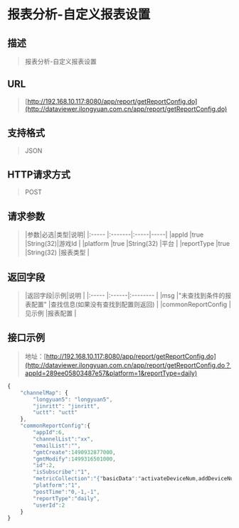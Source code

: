 # 报表分析-自定义报表设置

## 描述
> 报表分析-自定义报表设置


## URL
> [http://192.168.10.117:8080/app/report/getReportConfig.do](http://dataviewer.ilongyuan.com.cn/app/report/getReportConfig.do)

## 支持格式
> JSON

## HTTP请求方式
> POST

## 请求参数
> |参数|必选|类型|说明|
|:-----  |:-------|:-----|-----|
|appId    |true    |String(32)|游戏Id |
|platform    |true    |String(32)   |平台 |
|reportType    |true    |String(32)   |报表类型 |

## 返回字段
> |返回字段|示例|说明            |
|:-----   |:------|:--------    |
|msg |"未查找到条件的报表配置" |查找信息(如果没有查找到配置则返回)  |
|commonReportConfig |见示例 |报表配置  |

## 接口示例
> 地址：[http://192.168.10.117:8080/app/report/getReportConfig.do](http://dataviewer.ilongyuan.com.cn/app/report/getReportConfig.do？appId=289ee05803487e57&platform=1&reportType=daily)
``` javascript
{
    "channelMap": {
        "longyuan5": "longyuan5",
        "jinritt": "jinritt",
        "uctt": "uctt"
    },
    "commonReportConfig":{
        "appId":6,
        "channelList":"xx",
        "emailList":"",
        "gmtCreate":1490932877000,
        "gmtModify":1499316501000,
        "id":2,
        "isSubscribe":"1",
        "metricCollection":"{"basicData":"activateDeviceNum,addDeviceNum,addUserNum,userRegisterRatio,activeUserNum,acu,pcu,userPlayNum,avgPlayTime,avgPlayNum,deviceRetention1Num,deviceRetention3Num,deviceRetention7Num,addUserRetention1Num,addUserRetention3Num,addUserRetention7Num,activeUserRetention1Num,activeUserRetention3Num,activeUserRetention7Num","payData":"income,payAddUserNum,payUserNum,payRatio,addArpu,activeArpu,addArppu,activeArppu","accumulateData":"totalActivateDeviceNum,totalAddUserNum,totalPayUserNum,totalPayRation,totalIncome,totalArpu,totalArppu","channelData":"activateDeviceNum,addUserNum,activeUserNum,income,payNum,payUserNum,arpu,arppu,addArpu"}",
        "platform":"1",
        "postTime":"0,-1,-1",
        "reportType":"daily",
        "userId":2
    }
}
```

